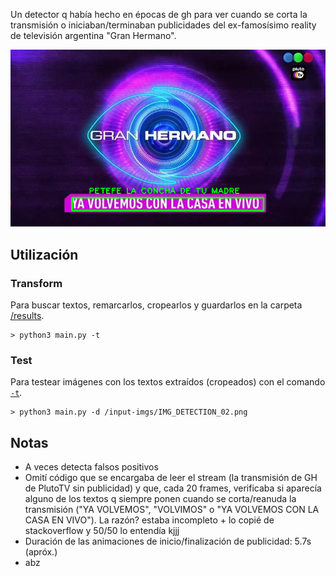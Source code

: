 Un detector q había hecho en épocas de gh para ver cuando se corta la transmisión o iniciaban/terminaban publicidades del ex-famosísimo reality de televisión argentina "Gran Hermano".

![](./results/CENSURED_SCREEN_PREVIEW.png)


## Utilización

### <span id="transform">Transform</span>
Para buscar textos, remarcarlos, cropearlos y guardarlos en la carpeta [/results](./results).
```batch
> python3 main.py -t
```

### Test
Para testear imágenes con los textos extraídos (cropeados) con el comando [`-t`](#transform).

```batch
> python3 main.py -d /input-imgs/IMG_DETECTION_02.png
```


## Notas

-   A veces detecta falsos positivos
-   Omití código que se encargaba de leer el stream (la transmisión de GH de PlutoTV sin publicidad) y que, cada 20 frames, verificaba si aparecía alguno de los textos q siempre ponen cuando se corta/reanuda la transmisión ("YA VOLVEMOS", "VOLVIMOS" o "YA VOLVEMOS CON LA CASA EN VIVO"). La razón? estaba incompleto + lo copié de stackoverflow y 50/50 lo entendía kjjj
-   Duración de las animaciones de inicio/finalización de publicidad: 5.7s (apróx.)
-   abz
